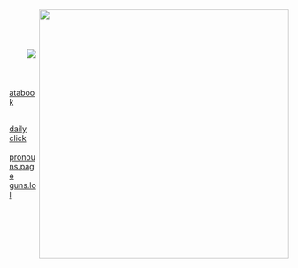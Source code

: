 <img align="right" width="450" src="https://github.com/user-attachments/assets/11757d8f-271c-4bcb-9122-f73b1cc76026" />

##             

    
![](https://komarev.com/ghpvc/?username=2ft-high&label=(⁠ 𓏏𓏏 ⁠)&color=9a8659)           [atabook](https://telarune.atabook.org)

   [daily](https://arab.org/click-to-help/palestine/)  [click](https://arab.org/click-to-help/palestine/)      [pronouns.page](https://en.pronouns.page/@telarune)      [guns.lol](https://guns.lol/telarune)

                                             


   <img width="300" height="3" alt="image" src="https://github.com/user-attachments/assets/e1a93491-383b-4ae7-a362-6f85c623961a" />

    



